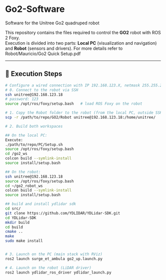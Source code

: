 # Go2-Software
Software for the Unitree Go2 quadruped robot 

This repository contains the files required to control the **GO2** robot with ROS 2 Foxy.  
Execution is divided into two parts: **Local PC** (visualization and navigation) and **Robot** (sensors and drivers). 
For more details refer to Robot/Mauricio/Go2 Quick Setup.pdf

---

## 🚀 Execution Steps

```bash
# Configure a wired connection with IP 192.168.123.X, netmask 255.255.255.0 DGateway 192.168.123.1
# 0. Connect to the robot via SSH
ssh unitree@192.168.123.18
# password: 123
source /opt/ros/foxy/setup.bash   # load ROS Foxy on the robot

# 1. Copy the Robot folder to the robot (from the local PC, outside SSH)
scp -r /path/to/repo/GO2/Robot unitree@192.168.123.18:/home/unitree/

# 2. Build both workspaces

## On the local PC:
Execute:
./path/to/repo/PC/Setup.sh
source /opt/ros/foxy/setup.bash
cd /go2_ws
colcon build --symlink-install
source install/setup.bash

## On the robot:
ssh unitree@192.168.123.18
source /opt/ros/foxy/setup.bash
cd ~/go2_robot_ws
colcon build --symlink-install
source install/setup.bash

## build and install ydlidar sdk
cd src/
git clone https://github.com/YDLIDAR/YDLidar-SDK.git
cd YDLidar-SDK
mkdir build
cd build
cmake ..
make
sudo make install 


# 3. Launch on the PC (main stack with RViz)
ros2 launch surge_et_ambula go2_up.launch.py

# 4. Launch on the robot (LiDAR driver)
ros2 launch ydlidar_ros_driver ydlidar_launch.py
